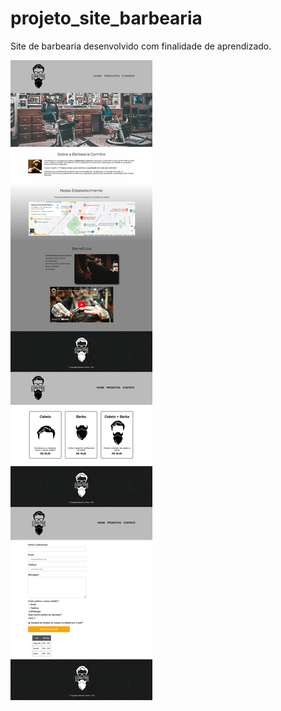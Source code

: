 # projeto_site_barbearia
Site de barbearia desenvolvido com finalidade de aprendizado.

![site_barbearia](https://github.com/jrcomitre/projeto_site_barbearia/blob/main/site_barbearia.jpg)
